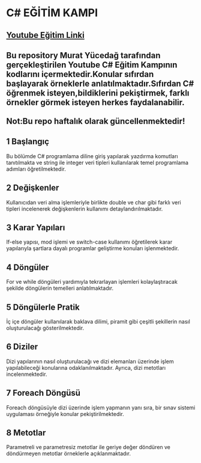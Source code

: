 # C# EĞİTİM KAMPI
[Youtube Eğitim Linki](https://www.youtube.com/watch?v=oev5wH-_XCI&list=PLKnjBHu2xXNPmFMvGKVHA_ijjrgUyNIXr)
---
Bu repository Murat Yücedağ tarafından gerçekleştirilen Youtube C# Eğitim Kampının kodlarını içermektedir.Konular sıfırdan başlayarak örneklerle anlatılmaktadır.Sıfırdan C# öğrenmek isteyen,bildiklerini
pekiştirmek, farklı örnekler görmek isteyen herkes faydalanabilir.
<br/><br/>Not:Bu repo haftalık olarak güncellenmektedir!
---
## 1 Başlangıç
Bu bölümde C# programlama diline giriş yapılarak yazdırma komutları tanıtılmakta ve string ile integer veri tipleri kullanılarak temel programlama adımları öğretilmektedir.
## 2 Değişkenler
Kullanıcıdan veri alma işlemleriyle birlikte double ve char gibi farklı veri tipleri incelenerek değişkenlerin kullanımı detaylandırılmaktadır.
## 3 Karar Yapıları
If-else yapısı, mod işlemi ve switch-case kullanımı öğretilerek karar yapılarıyla şartlara dayalı programlar geliştirme konuları işlenmektedir.
## 4 Döngüler
For ve while döngüleri yardımıyla tekrarlayan işlemleri kolaylaştıracak şekilde döngülerin temelleri anlatılmaktadır.
## 5 Döngülerle Pratik
İç içe döngüler kullanılarak baklava dilimi, piramit gibi çeşitli şekillerin nasıl oluşturulacağı gösterilmektedir.
## 6 Diziler
Dizi yapılarının nasıl oluşturulacağı ve dizi elemanları üzerinde işlem yapılabileceği konularına odaklanılmaktadır. Ayrıca, dizi metotları incelenmektedir.
## 7 Foreach Döngüsü
Foreach döngüsüyle dizi üzerinde işlem yapmanın yanı sıra, bir sınav sistemi uygulaması örneğiyle konular pekiştirilmektedir.
## 8 Metotlar
Parametreli ve parametresiz metotlar ile geriye değer döndüren ve döndürmeyen metotlar örneklerle açıklanmaktadır.
